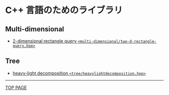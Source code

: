 # C++ 言語のためのライブラリ

## Multi-dimensional

- [2-dimensional rectangle query `<multi-dimensional/two-d-rectangle-query.hpp>`](multi-dimensional/two-d-rectangle-query.md)

## Tree

- [heavy-light decomposition `<tree/heavylightdecomposition.hpp>`](tree/heavy-light-decomposition.md)

---

[TOP PAGE](https://nachiavivias.github.io/cp-library/)
